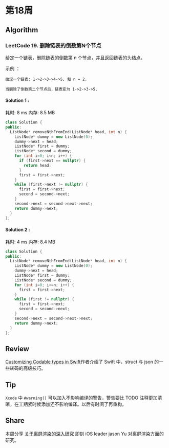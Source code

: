 # 第18周

## Algorithm

### LeetCode 19. 删除链表的倒数第N个节点

给定一个链表，删除链表的倒数第 n 个节点，并且返回链表的头结点。


示例 ：

```
给定一个链表: 1->2->3->4->5, 和 n = 2.

当删除了倒数第二个节点后，链表变为 1->2->3->5.

```

#### Solution 1 : 

耗时: 8 ms
内存: 8.5 MB

```cpp
class Solution {
public:
  ListNode* removeNthFromEnd(ListNode* head, int n) {
    ListNode* dummy = new ListNode(0);
    dummy->next = head;
    ListNode* first = dummy;
    ListNode* second = dummy;
    for (int i=0; i<n; i++) {
      if (first->next == nullptr) {
        return head;
      }
      first = first->next;
    }
    while (first->next != nullptr) {
      first = first->next;
      second = second->next;
    }
    second->next = second->next->next;
    return dummy->next;
  }
};

```

#### Solution 2 : 

耗时: 4 ms
内存: 8.4 MB

```cpp
class Solution {
public:
  ListNode* removeNthFromEnd(ListNode* head, int n) {
    ListNode* dummy = new ListNode(0);
    dummy->next = head;
    ListNode* first = dummy;
    ListNode* second = dummy;
    for (int i=0; i<=n; i++) {
      first = first->next;
    }
    while (first != nullptr) {
      first = first->next;
      second = second->next;
    }
    second->next = second->next->next;
    return dummy->next;
  }
};

```


## Review

[Customizing Codable types in Swift](https://www.swiftbysundell.com/posts/customizing-codable-types-in-swift)作者介绍了 Swift 中，struct 与 json 的一些转码的高级技巧。

## Tip

`Xcode` 中 `#warning()` 可以加入不影响编译的警告，警告要比 TODO 注释更加清晰，在工期紧时候添加还不影响编译。以后有时间了再重构。 

## Share

本周分享 [关于离屏渲染的深入研究](https://medium.com/@jasonyuh/%E5%85%B3%E4%BA%8E%E7%A6%BB%E5%B1%8F%E6%B8%B2%E6%9F%93%E7%9A%84%E6%B7%B1%E5%85%A5%E7%A0%94%E7%A9%B6-e776f56b3e60) 即刻 iOS leader jason Yu 对离屏渲染方面的研究。

